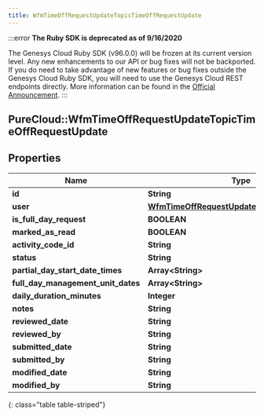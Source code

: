 ```yaml
---
title: WfmTimeOffRequestUpdateTopicTimeOffRequestUpdate
---
```


:::error
**The Ruby SDK is deprecated as of 9/16/2020**

The Genesys Cloud Ruby SDK (v96.0.0) will be frozen at its current version level. Any new enhancements to our API or bug fixes will not be backported. If you do need to take advantage of new features or bug fixes outside the Genesys Cloud Ruby SDK, you will need to use the Genesys Cloud REST endpoints directly. More information can be found in the [Official Announcement](https://developer.mypurecloud.com/forum/t/announcement-genesys-cloud-ruby-sdk-end-of-life/8850).
:::


## PureCloud::WfmTimeOffRequestUpdateTopicTimeOffRequestUpdate

## Properties

|Name | Type | Description | Notes|
|------------ | ------------- | ------------- | -------------|
| **id** | **String** |  | [optional] |
| **user** | [**WfmTimeOffRequestUpdateTopicUserReference**](WfmTimeOffRequestUpdateTopicUserReference.html) |  | [optional] |
| **is_full_day_request** | **BOOLEAN** |  | [optional] |
| **marked_as_read** | **BOOLEAN** |  | [optional] |
| **activity_code_id** | **String** |  | [optional] |
| **status** | **String** |  | [optional] |
| **partial_day_start_date_times** | **Array&lt;String&gt;** |  | [optional] |
| **full_day_management_unit_dates** | **Array&lt;String&gt;** |  | [optional] |
| **daily_duration_minutes** | **Integer** |  | [optional] |
| **notes** | **String** |  | [optional] |
| **reviewed_date** | **String** |  | [optional] |
| **reviewed_by** | **String** |  | [optional] |
| **submitted_date** | **String** |  | [optional] |
| **submitted_by** | **String** |  | [optional] |
| **modified_date** | **String** |  | [optional] |
| **modified_by** | **String** |  | [optional] |
{: class="table table-striped"}


